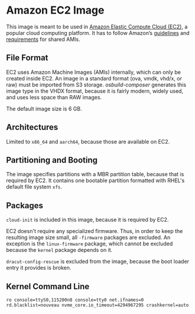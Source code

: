 # Amazon EC2 Image

This image is meant to be used in [Amazon Elastic Compute Cloud (EC2)][ec2], a
popular cloud computing platform. It has to follow Amazon’s
[guidelines][guidelines] and [requirements][requirements] for shared AMIs.

## File Format

EC2 uses Amazon Machine Images (AMIs) internally, which can only be created
inside EC2. An image in a standard format (ova, vmdk, vhd/x, or raw) must be
imported from S3 storage. *osbuild-composer* generates this image type in the
VHDX format, because it is fairly modern, widely used, and uses less space than
RAW images.

The default image size is 6 GB.

## Architectures

Limited to `x86_64` and `aarch64`, because those are available on EC2.

## Partitioning and Booting

The image specifies partitions with a MBR partition table, because that is
required by EC2. It contains one bootable partition formatted with RHEL's
default file system `xfs`.

## Packages

`cloud-init` is included in this image, because it is required by EC2.

EC2 doesn't require any specialized firmware. Thus, in order to keep the
resulting image size small, all `-firmware` packages are excluded. An exception
is the `linux-firmware` package, which cannot be excluded because the `kernel`
package depends on it.

`dracut-config-rescue` is excluded from the image, because the boot loader
entry it provides is broken.

## Kernel Command Line

`ro console=ttyS0,115200n8 console=tty0 net.ifnames=0 rd.blacklist=nouveau nvme_core.io_timeout=4294967295 crashkernel=auto`


[ec2]: https://aws.amazon.com/ec2
[guidelines]: https://docs.aws.amazon.com/AWSEC2/latest/UserGuide/building-shared-amis.html
[requirements]: https://docs.aws.amazon.com/vm-import/latest/userguide/vmie_prereqs.html
